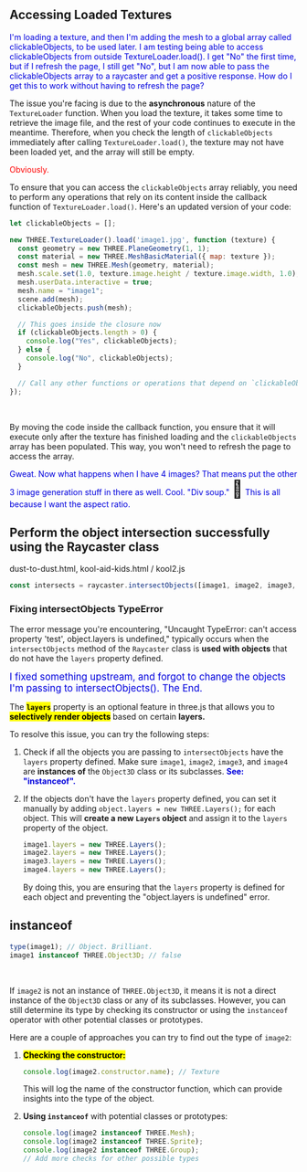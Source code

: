 ## Accessing Loaded Textures

<span style="color:#0000dd;">I'm loading a texture, and then I'm adding the mesh to a global array called clickableObjects, to be used later.  I am testing being able to access clickableObjects from outside TextureLoader.load().  I get "No" the first time, but if I refresh the page, I still get "No", but I am now able to pass the clickableObjects array to a raycaster and get a positive response.  How do I get this to work without having to refresh the page?</span>

The issue you're facing is due to the **asynchronous** nature of the `TextureLoader` function. When you load the texture, it takes some time to retrieve the image file, and the rest of your code continues to execute in the meantime. Therefore, when you check the length of `clickableObjects` immediately after calling `TextureLoader.load()`, the texture may not have been loaded yet, and the array will still be empty.

<span style="color:red;">Obviously.</span>

To ensure that you can access the `clickableObjects` array reliably, you need to perform any operations that rely on its content inside the callback function of `TextureLoader.load()`. Here's an updated version of your code:

```javascript
let clickableObjects = [];new THREE.TextureLoader().load('image1.jpg', function (texture) {  const geometry = new THREE.PlaneGeometry(1, 1);  const material = new THREE.MeshBasicMaterial({ map: texture });  const mesh = new THREE.Mesh(geometry, material);  mesh.scale.set(1.0, texture.image.height / texture.image.width, 1.0);  mesh.userData.interactive = true;  mesh.name = "image1";  scene.add(mesh);  clickableObjects.push(mesh);  // This goes inside the closure now  if (clickableObjects.length > 0) {    console.log("Yes", clickableObjects);  } else {    console.log("No", clickableObjects);  }  // Call any other functions or operations that depend on `clickableObjects` here});
```

<br>

By moving the code inside the callback function, you ensure that it will execute only after the texture has finished loading and the `clickableObjects` array has been populated. This way, you won't need to refresh the page to access the array.

<span style="color:#0000dd;">Gweat.  Now what happens when I have 4 images?  That means put the other 3 image generation stuff in there as well.  Cool.  "Div soup."</span> <span style="font-size:30px;">🍜</span> <span style="color:#0000dd;">This is all because I want the aspect ratio.</span>

## Perform the object intersection successfully using the Raycaster class

dust-to-dust.html, kool-aid-kids.html / kool2.js

```js
const intersects = raycaster.intersectObjects([image1, image2, image3, image4]);
```

### Fixing intersectObjects TypeError

The error message you're encountering, "Uncaught TypeError: can't access property 'test', object.layers is undefined," typically occurs when the `intersectObjects` method of the `Raycaster` class is **used with objects** that do not have the `layers` property defined.

<span style="color:#0000dd;font-size:larger;">I fixed something upstream, and forgot to change the objects I'm passing to intersectObjects().  The End.</span>

The <mark>**`layers`**</mark> property is an optional feature in three.js that allows you to <mark>**selectively render objects**</mark> based on certain **layers.**

To resolve this issue, you can try the following steps:

1. Check if all the objects you are passing to `intersectObjects` have the `layers` property defined. Make sure `image1`, `image2`, `image3`, and `image4` are **instances of** the `Object3D` class or its subclasses.  <span style="color:#0000dd;font-weight:bold;">See: "instanceof".</span>

2. If the objects don't have the `layers` property defined, you can set it manually by adding `object.layers = new THREE.Layers();` for each object. This will **create a new `Layers` object** and assign it to the `layers` property of the object.

    <!-- NOTE!  INDENT TO KEEP THE ORDERED LIST. -->

   ```javascript
   image1.layers = new THREE.Layers();
   image2.layers = new THREE.Layers();
   image3.layers = new THREE.Layers();
   image4.layers = new THREE.Layers();
   ```

   By doing this, you are ensuring that the `layers` property is defined for each object and preventing the "object.layers is undefined" error.

## instanceof

```js
type(image1); // Object. Brilliant.
image1 instanceof THREE.Object3D; // false
```

<br>

If `image2` is not an instance of `THREE.Object3D`, it means it is not a direct instance of the `Object3D` class or any of its subclasses. However, you can still determine its type by checking its constructor or using the `instanceof` operator with other potential classes or prototypes.

Here are a couple of approaches you can try to find out the type of `image2`:

1. <mark>**Checking the constructor:**</mark>

   ```javascript
   console.log(image2.constructor.name); // Texture
   ```

   This will log the name of the constructor function, which can provide insights into the type of the object.

2. **Using `instanceof`** with potential classes or prototypes:

   ```javascript
   console.log(image2 instanceof THREE.Mesh);
   console.log(image2 instanceof THREE.Sprite);
   console.log(image2 instanceof THREE.Group);   
   // Add more checks for other possible types
   ```

<br>
